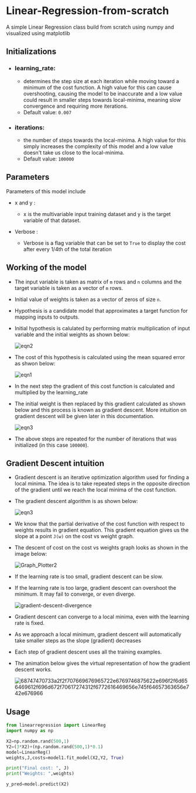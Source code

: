 # Linear-Regression-from-scratch
A simple Linear Regression class build from scratch using numpy and visualized using matplotlib

## Initializations
* ### learning_rate:
  * determines the step size at each iteration while moving toward a minimum of the cost function. A high value for this can cause overshooting, causing the model to be inaccurate and a low value could result in smaller steps towards local-minima, meaning slow convergence and requiring more iterations.
  * Default value: `0.007`
* ### iterations:
  * the number of steps towards the local-minima. A high value for this simply increases the complexity of this model and a low value doesn't take us close to the local-minima.
  * Default value: `100000`

## Parameters
Parameters of this model include
* x and y :
  * x is the multivariable input training dataset and y is the target variable of that dataset.

* Verbose :
  * Verbose is a flag variable that can be set to  `True` to display the cost after every 1/4th of the total iteration

## Working of the model
* The input variable is taken as matrix of `m` rows and `n` columns and the target variable is taken as a vector of `m` rows.  
* Initial value of weights is taken as a vector of zeros of size `n`.
* Hypothesis is a candidate model that approximates a target function for mapping inputs to outputs.
* Initial hypothesis is calulated by performing matrix multiplication of input variable and the initial weights as shown below:

  ![eqn2](https://user-images.githubusercontent.com/84195790/150275908-86a94b9a-88f7-48fe-99c7-0074c7712faa.gif)
  
* The cost of this hypothesis is calculated using the mean squared error as shwon below:
  
  ![eqn1](https://user-images.githubusercontent.com/84195790/150277610-5444fec2-6025-4918-9652-af812e6f8673.gif)
 
* In the next step the gradient of this cost function is calculated and multiplied by the learning_rate
* The initial weight is then replaced by this gradient calculated as shown below and this process is known as gradient descent. More intuition on gradient descent will be given later in this documentation.
  
  ![eqn3](https://user-images.githubusercontent.com/84195790/150278395-6573a169-c8ad-4581-9976-2c43073712b6.gif)

* The above steps are repeated for the number of iterations that was initialized (in this case `100000`).

## Gradient Descent intuition
* Gradient descent is an iterative optimization algorithm used for finding a local minima. The idea is to take repeated steps in the opposite direction of the gradient until we reach the local minima of the cost function.
* The gradient descent algorithm is as shown below:

  ![eqn3](https://user-images.githubusercontent.com/84195790/150280507-50b25eba-425b-4926-93b0-d4d860212a41.gif)

* We know that the partial derivative of the cost function with respect to weights results in gradient equation. This gradient equation gives us the slope at a point `J(w)` on the cost vs weight graph.
* The descent of cost on the cost vs weights graph looks as shown in the image below:

  ![Graph_Plotter2](https://user-images.githubusercontent.com/84195790/150286908-0f40b29e-ce89-468b-8d66-636095b9c984.png)
  
* If the learning rate is too small, gradient descent can be slow.
* If the learning rate is too large, gradient descent can overshoot the minimum. It may fail to converge, or even diverge.

  ![gradient-descent-divergence](https://user-images.githubusercontent.com/84195790/150288077-fb3dc67a-6f63-4446-97e8-723fab8efc77.gif)
* Gradient descent can converge to a local minima, even with the learning rate is fixed.
* As we approach a local minimum, gradient descent will automatically take smaller steps as the slope (gradient) decreases
* Each step of gradient descent uses all the training examples.
* The animation below gives the virtual representation of how the gradient descent works.

  ![68747470733a2f2f707669676965722e6769746875622e696f2f6d656469612f696d672f70617274312f6772616469656e745f64657363656e742e676966](https://user-images.githubusercontent.com/84195790/150288315-84a091fd-46d8-4211-8777-b23653ba9d17.gif)
  
## Usage

```py
from linearregression import LinearReg
import numpy as np

X2=np.random.rand(500,1)
Y2=(3*X2)+(np.random.rand(500,1)*0.1)
model=LinearReg()
weights,J,costs=model1.fit_model(X2,Y2, True)

print("Final cost: ", J)
print("Weights: ",weights)

y_pred=model.predict(X2)
```
